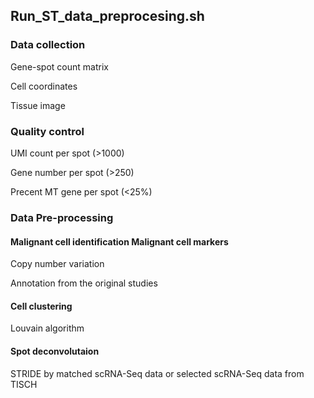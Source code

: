 ## Run_ST_data_preprocesing.sh

### Data collection

Gene-spot count matrix 

Cell coordinates

Tissue image

### Quality control

UMI count per spot (>1000)

Gene number per spot (>250) 

Precent MT gene per spot (<25%)

### Data Pre-processing

#### Malignant cell identification Malignant cell markers

Copy number variation

Annotation from the original studies

#### Cell clustering 
Louvain algorithm

#### Spot deconvolutaion

STRIDE by matched scRNA-Seq data or selected scRNA-Seq data from TISCH


